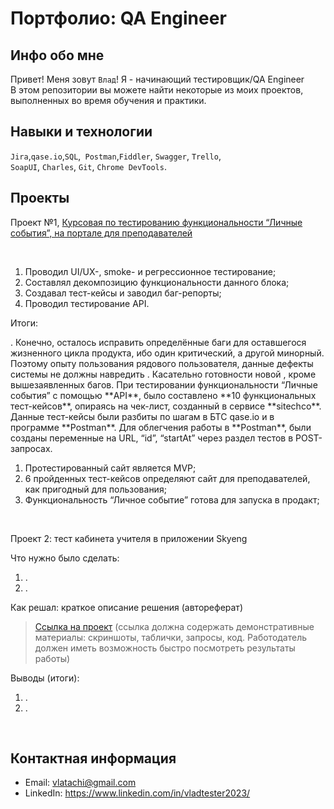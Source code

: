 # Портфолио: QA Engineer 

## Инфо обо мне 

Привет! Меня зовут ``Влад``! Я - начинающий тестировщик/QA Engineer <br>
В этом репозитории вы можете найти некоторые из моих проектов, выполненных во время обучения и практики.
<br>

## Навыки и технологии
``Jira``,``qase.io``,``SQL``,`` Postman``,``Fiddler``, ``Swagger``, ``Trello``, <br>
``SoapUI``, ``Charles``, ``Git``, ``Chrome DevTools``.




## Проекты

<p> Проект №1, <a href="https://octagonal-chestnut-845.notion.site/1-2-a2c548ca53bd4a52b12f8d2c0ffbe155?pvs=4">Курсовая по тестированию функциональности “Личные события”,
  на портале для преподавателей</a></p> <br>
<ol>
  <li>Проводил UI/UX-, smoke- и регрессионное тестирование;</li>
  <li>Составлял декомпозицию функциональности данного блока;</li>
  <li>Создавал тест-кейсы и заводил баг-репорты;</li>
  <li>Проводил тестирование API.</li>
</ol>
<p>Итоги:</p> 
. Конечно, осталось исправить определённые баги для оставшегося жизненного цикла продукта, ибо один критический, а другой минорный. Поэтому опыту пользования рядового пользователя, данные дефекты системы не должны навредить .
Касательно готовности новой , кроме вышезаявленных багов.
При тестировании функциональности “Личные события” с помощью **API**, было составлено **10 функциональных тест-кейсов**, опираясь на чек-лист, созданный в сервисе **sitechco**. Данные тест-кейсы были разбиты по шагам в БТС qase.io и в программе **Postman**.
Для облегчения работы в **Postman**, были созданы переменные на URL, “id”, “startAt” через раздел тестов в POST-запросах.
<ol>
  <li>Протестированный сайт является MVP;</li>
  <li>6 пройденных тест-кейсов определяют сайт для преподавателей, как пригодный для пользования;</li>
  <li>Функциональность “Личное событие” готова для запуска в продакт;</li>
</ol>

<br> 

<p> Проект 2: тест кабинета учителя в приложении Skyeng</p>
<p>Что нужно было сделать:<p>
<ol>
  <li>.</li>
  <li>.</li>
</ol>

<p>Как решал: краткое описание решения (автореферат)<p>

>  <a href="">Ссылка на проект</a>
  (ссылка должна содержать демонстративные материалы: скриншоты, таблички, запросы, код. Работодатель должен иметь возможность быстро посмотреть результаты работы)
 
 <p>Выводы (итоги):<p>
<ol>
  <li>.</li>
  <li>.</li>
</ol>

<br>




## Контактная информация
- Email: vlatachi@gmail.com
- LinkedIn: https://www.linkedin.com/in/vladtester2023/
